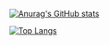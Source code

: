 [![Anurag's GitHub stats](https://github-readme-stats.vercel.app/api?username=arnoliudaxia&show_icons=true)](https://github.com/anuraghazra/github-readme-stats)

[![Top Langs](https://github-readme-stats.vercel.app/api/top-langs/?username=arnoliudaxia&layout=compact)](https://github.com/anuraghazra/github-readme-stats)
